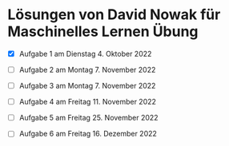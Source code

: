 # Lösungen von David Nowak für Maschinelles Lernen Übung

- [X] Aufgabe 1 am Dienstag 4. Oktober 2022

- [ ] Aufgabe 2 am Montag 7. November 2022

- [ ] Aufgabe 3 am Montag 7. November 2022

- [ ] Aufgabe 4 am Freitag 11. November 2022

- [ ] Aufgabe 5 am Freitag 25. November 2022

- [ ] Aufgabe 6 am Freitag 16. Dezember 2022